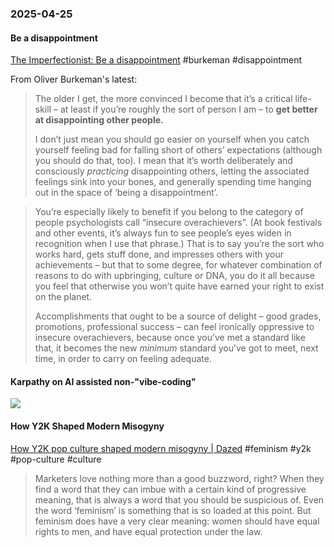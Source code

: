### 2025-04-25
#### Be a disappointment
[The Imperfectionist: Be a disappointment](https://ckarchive.com/b/5quvh7hnog3mwbp5xxd52a95qqv44in) #burkeman #disappointment 

From Oliver Burkeman's latest:

> The older I get, the more convinced I become that it’s a critical life-skill – at least if you’re roughly the sort of person I am – to **get better at disappointing other people.**
> 
> I don’t just mean you should go easier on yourself when you catch yourself feeling bad for falling short of others’ expectations (although you should do that, too). I mean that it’s worth deliberately and consciously _practicing_ disappointing others, letting the associated feelings sink into your bones, and generally spending time hanging out in the space of ‘being a disappointment’.


> You’re especially likely to benefit if you belong to the category of people psychologists call “insecure overachievers”. (At book festivals and other events, it’s always fun to see people’s eyes widen in recognition when I use that phrase.) That is to say you’re the sort who works hard, gets stuff done, and impresses others with your achievements – but that to some degree, for whatever combination of reasons to do with upbringing, culture or DNA, you do it all because you feel that otherwise you won’t quite have earned your right to exist on the planet.
> 
> Accomplishments that ought to be a source of delight – good grades, promotions, professional success – can feel ironically oppressive to insecure overachievers, because once you’ve met a standard like that, it becomes the new _minimum_ standard you’ve got to meet, next time, in order to carry on feeling adequate.

#### Karpathy on AI assisted non-"vibe-coding"

![](https://x.com/karpathy/status/1915581920022585597)

#### How Y2K Shaped Modern Misogyny
[How Y2K pop culture shaped modern misogyny \| Dazed](https://www.dazeddigital.com/life-culture/article/66664/1/sophie-gilbert-girl-on-girl-pop-culture-book-author-interview) #feminism #y2k #pop-culture #culture 

> Marketers love nothing more than a good buzzword, right? When they find a word that they can imbue with a certain kind of progressive meaning, that is always a word that you should be suspicious of. Even the word ‘feminism’ is something that is so loaded at this point. But feminism does have a very clear meaning: women should have equal rights to men, and have equal protection under the law.
